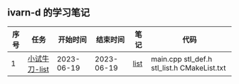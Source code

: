 ##  ivarn-d 的学习笔记

| 序号 | 任务                                                         | 开始时间   | 结束时间   | 笔记                                                         | 代码                                                    |
| ---- | ------------------------------------------------------------ | ---------- | ---------- | ------------------------------------------------------------ | ------------------------------------------------------- |
| 1    | [小试牛刀-list](https://github.com/gcc-mirror/gcc/blob/releases/gcc-9/libstdc%2B%2B-v3/include/bits/stl_list.h) | 2023-06-19 | 2023-06-19 | [list](https://github.com/ivarn-d/whale-starry/blob/main/stl/daydayup/ivarn-d/doc/task_1/List.md) | main.cpp     stl_def.h     stl_list.h     CMakeList.txt |